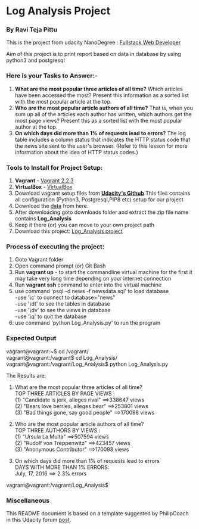 # Log Analysis Project

### By Ravi Teja Pittu

This is the project from udacity NanoDegree : [Fullstack Web Developer](https://classroom.udacity.com/nanodegrees/nd004/dashboard/overview)

Aim of this project is to print report based on data in database by using python3 
and postgresql

### Here is your Tasks to Answer:-
1. **What are the most popular three articles of all time?** Which
  articles have been accessed the most? Present this information as a
  sorted list with the most popular article at the top.
2. **Who are the most popular article authors of all time?** That is,
   when you sum up all of the articles each author has written, which
   authors get the most page views? Present this as a sorted list with
   the most popular author at the top.
3. **On which days did more than 1% of requests lead to errors?** The
   log table includes a column status that indicates the HTTP status
   code that the news site sent to the user's browser. (Refer to this
   lesson for more information about the idea of HTTP status codes.) 
   
### Tools to Install for Project Setup:   

1. **Vagrant** - [Vagrant 2.2.3](https://releases.hashicorp.com/vagrant/2.2.3/vagrant_2.2.3_x86_64.msi)
2. **VirtualBox** - [VirtualBox](https://www.virtualbox.org/wiki/Download_Old_Builds_5_1)
3. Download vagrant setup files from **[Udacity's Github](https://github.com/udacity/fullstack-nanodegree-vm)**
This files contains all configuration (Python3, Postgresql,PIP8 etc) setup for our project
4. Download the [data](https://d17h27t6h515a5.cloudfront.net/topher/2016/August/57b5f748_newsdata/newsdata.zip) from here.
5. After downloading goto downloads folder and extract the zip file name contains **Log_Analysis**
6. Keep it there (or) you can move to your own project path
7. Download this project: [Log_Analysis project](https://github.com/ravitejapittu/Log_Analysis)

### Process of executing the project:
1. Goto Vagrant folder<br>
2. Open command prompt (or) Git Bash <br>
3. Run **vagrant up** - to start the commandline virtual machine for the first it may take very long time depending on your internet connection<br>
4. Run **vagrant ssh** command to enter into the virtual machine<br>
5. use command 'psql -d news -f newsdata.sql' to load database<br>
    -use '\c' to connect to database="news"<br>
    -use '\dt' to see the tables in database<br>
    -use '\dv' to see the views in database<br>
    -use '\q' to quit the database<br>
6. use command 'python Log_Analysis.py' to run the program<br>

### Expected Output

vagrant@vagrant:~$ cd /vagrant/<br>
vagrant@vagrant:/vagrant$ cd Log_Analysis/<br>
vagrant@vagrant:/vagrant/Log_Analysis$ python Log_Analysis.py<br>

 The Results are:<br>

1. What are the most popular three articles of all time?<br>
 TOP THREE ARTICLES BY PAGE VIEWS :<br>
(1) "Candidate is jerk, alleges rival" ==>338647 views<br>
(2) "Bears love berries, alleges bear" ==>253801 views<br>
(3) "Bad things gone, say good people" ==>170098 views<br>

 2. Who are the most popular article authors of all time?<br>
 TOP THREE AUTHORS BY VIEWS :<br>
(1) "Ursula La Multa" ==>507594 views<br>
(2) "Rudolf von Treppenwitz" ==>423457 views<br>
(3) "Anonymous Contributor" ==>170098 views<br>

 3. On which days did more than 1% of requests lead to errors<br>
 DAYS WITH MORE THAN 1% ERRORS:<br>
July, 17, 2016 ==> 2.3% errors<br>

vagrant@vagrant:/vagrant/Log_Analysis$<br>

### Miscellaneous

This README document is based on a template suggested by PhilipCoach in this
Udacity forum [post](https://discussions.udacity.com/t/readme-files-in-project-1/23524).
